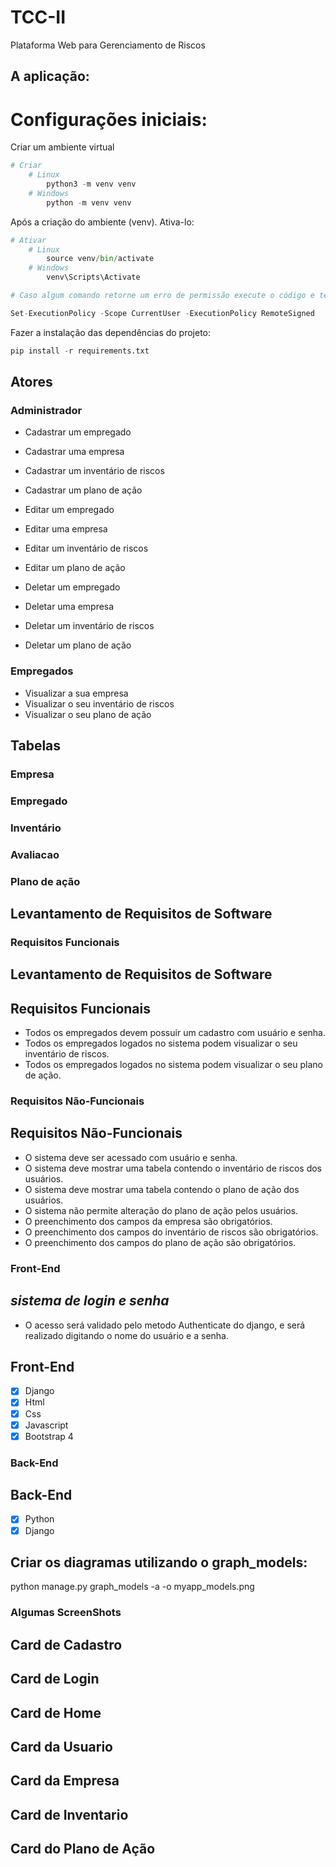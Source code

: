 # TCC-II
Plataforma Web para Gerenciamento de Riscos





## A aplicação:
# **Configurações iniciais:**

Criar um ambiente virtual

```python
# Criar
	# Linux
		python3 -m venv venv
	# Windows
		python -m venv venv
```

Após a criação do ambiente (venv). Ativa-lo:

```python
# Ativar
	# Linux
		source venv/bin/activate
	# Windows
		venv\Scripts\Activate

# Caso algum comando retorne um erro de permissão execute o código e tente novamente:

Set-ExecutionPolicy -Scope CurrentUser -ExecutionPolicy RemoteSigned
```

Fazer a instalação das dependências do projeto:

```python
pip install -r requirements.txt
```



## Atores

### Administrador
- Cadastrar um empregado
- Cadastrar uma empresa
- Cadastrar um inventário de riscos
- Cadastrar um plano de ação

- Editar um empregado
- Editar uma empresa
- Editar um inventário de riscos
- Editar um plano de ação

- Deletar um empregado
- Deletar uma empresa
- Deletar um inventário de riscos
- Deletar um plano de ação

### Empregados
- Visualizar a sua empresa
- Visualizar o seu inventário de riscos
- Visualizar o seu plano de ação

## Tabelas

### Empresa
### Empregado 
### Inventário
### Avaliacao
### Plano de ação



## Levantamento de Requisitos de Software

### Requisitos Funcionais
## Levantamento de Requisitos de Software

## Requisitos Funcionais

- Todos os empregados devem possuir um cadastro com usuário e senha.
- Todos os empregados logados no sistema podem visualizar o seu inventário de riscos.
- Todos os empregados logados no sistema podem visualizar o seu plano de ação.

### Requisitos Não-Funcionais
## Requisitos Não-Funcionais

- O sistema deve ser acessado com usuário e senha.
- O sistema deve mostrar uma tabela contendo o inventário de riscos dos usuários.
- O sistema deve mostrar uma tabela contendo o plano de ação dos usuários.
- O sistema não permite alteração do plano de ação pelos usuários.
- O preenchimento dos campos da empresa são obrigatórios.
- O preenchimento dos campos do inventário de riscos são obrigatórios.
- O preenchimento dos campos do plano de ação são obrigatórios.

### Front-End
## *sistema de login e senha*
- O acesso será validado pelo metodo Authenticate do django, e será realizado digitando o nome do usuário e a senha.

## Front-End
- [x] Django
- [x] Html
- [x] Css
- [x] Javascript
- [x] Bootstrap 4

### Back-End
## Back-End
- [x] Python
- [x] Django

## Criar os diagramas utilizando o graph_models:
python manage.py graph_models -a -o myapp_models.png


### Algumas ScreenShots
## Card de Cadastro
## Card de Login
## Card de Home
## Card da Usuario
## Card da Empresa
## Card de Inventario
## Card do Plano de Ação
